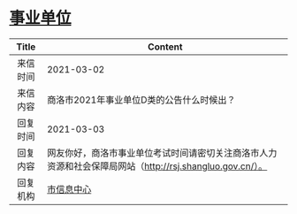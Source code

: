 # <a href="http://www.shangluo.gov.cn/zmhd/ldxxxx.jsp?urltype=leadermail.LeaderMailContentUrl&wbtreeid=1112&leadermailid=6980">事业单位</a>
| Title |                              Content                               |
|:-----:|--------------------------------------------------------------------|
| 来信时间  | 2021-03-02                                                         |
| 来信内容  | 商洛市2021年事业单位D类的公告什么时候出？                                            |
| 回复时间  | 2021-03-03                                                         |
| 回复内容  | 网友你好，商洛市事业单位考试时间请密切关注商洛市人力资源和社会保障局网站（http://rsj.shangluo.gov.cn/）。 |
| 回复机构  | <a href="../../category/agencies/市信息中心.md">市信息中心</a>               |